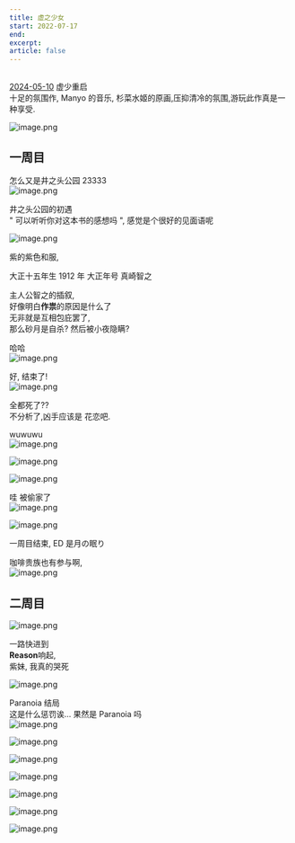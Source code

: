 ```yaml
---
title: 虚之少女
start: 2022-07-17
end: 
excerpt: 
article: false
---
```


## 
[2024-05-10](2024-05-10) 虚少重启  
十足的氛围作, Manyo 的音乐, 杉菜水姬的原画,压抑清冷的氛围,游玩此作真是一种享受.

![image.png](https://oss.naglfar28.com/naglfar28/202405130144771.png)

## 一周目
怎么又是井之头公园 23333  
![image.png](https://oss.naglfar28.com/naglfar28/202405111046231.png)

井之头公园的初遇  
" 可以听听你对这本书的感想吗 ", 感觉是个很好的见面语呢

![image.png](https://oss.naglfar28.com/naglfar28/202405111106394.png)

紫的紫色和服, 

大正十五年生 1912 年 大正年号 真崎智之

主人公智之的插叙,  
好像明白**作祟**的原因是什么了  
无非就是互相包庇罢了,  
那么砂月是自杀? 然后被小夜隐瞒?

哈哈  
![image.png](https://oss.naglfar28.com/naglfar28/202405112019891.png)

好, 结束了!  
![image.png](https://oss.naglfar28.com/naglfar28/202405112325559.png)

全都死了??  
不分析了,凶手应该是 花恋吧.

wuwuwu  
![image.png](https://oss.naglfar28.com/naglfar28/202405120111175.png)

![image.png](https://oss.naglfar28.com/naglfar28/202405121600162.png)

![image.png](https://oss.naglfar28.com/naglfar28/202405121606784.png)

哇 被偷家了  
![image.png](https://oss.naglfar28.com/naglfar28/202405121612398.png)

![image.png](https://oss.naglfar28.com/naglfar28/202405121614846.png)

一周目结束, ED 是月の眠り

咖啡贵族也有参与啊,  
![image.png](https://oss.naglfar28.com/naglfar28/202405121614155.png)

## 二周目

![image.png](https://oss.naglfar28.com/naglfar28/202405121617891.png)

一路快进到  
**Reason**响起,  
紫妹, 我真的哭死

![image.png](https://oss.naglfar28.com/naglfar28/202405130051074.png)

Paranoia 结局  
这是什么惩罚诶... 果然是 Paranoia 吗  
![image.png](https://oss.naglfar28.com/naglfar28/202405130112563.png)

![image.png](https://oss.naglfar28.com/naglfar28/202405130131747.png)

![image.png](https://oss.naglfar28.com/naglfar28/202405150102026.png)


![image.png](https://oss.naglfar28.com/naglfar28/202405130139559.png)

![image.png](https://oss.naglfar28.com/naglfar28/202405130136565.png)

![image.png](https://oss.naglfar28.com/naglfar28/202405130136515.png)

![image.png](https://oss.naglfar28.com/naglfar28/202405130137366.png)

